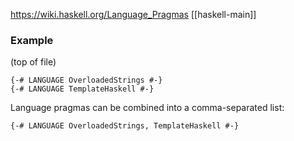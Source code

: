 https://wiki.haskell.org/Language_Pragmas
[[haskell-main]]
### Example
(top of file)
```
{-# LANGUAGE OverloadedStrings #-}
{-# LANGUAGE TemplateHaskell #-}
```

Language pragmas can be combined into a comma-separated list:

```{-# LANGUAGE OverloadedStrings, TemplateHaskell #-}```